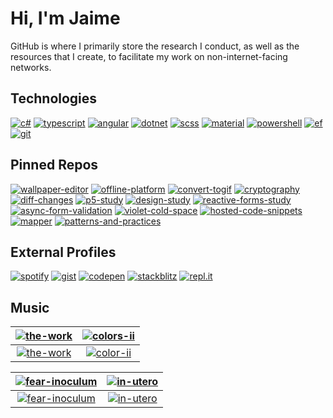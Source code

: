 # Hi, I'm Jaime

GitHub is where I primarily store the research I conduct, as well as the resources that I create, to facilitate my work on non-internet-facing networks.

## Technologies
[![c#](https://img.shields.io/badge/-c%23-ff5252?style=for-the-badge)](https://docs.microsoft.com/en-us/dotnet/csharp/language-reference/)
[![typescript](https://img.shields.io/badge/-typescript-ffab40?style=for-the-badge)](https://developer.mozilla.org/en-US/docs/Web/JavaScript)
[![angular](https://img.shields.io/badge/-angular-ffff00?style=for-the-badge)](https://angular.io)
[![dotnet](https://img.shields.io/badge/-dotnet-b2ff59?style=for-the-badge)](https://docs.microsoft.com/en-us/dotnet/)
[![scss](https://img.shields.io/badge/-scss-69f0ae?style=for-the-badge)](https://sass-lang.com/)
[![material](https://img.shields.io/badge/-material-64ffda?style=for-the-badge)](https://material.angular.io)
[![powershell](https://img.shields.io/badge/-powershell-40c4ff?style=for-the-badge)](https://github.com/PowerShell/PowerShell)
[![ef](https://img.shields.io/badge/-ef%20core-536dfe?style=for-the-badge)](https://docs.microsoft.com/en-us/ef/core/)
[![git](https://img.shields.io/badge/-git-b388ff?style=for-the-badge)](https://git-scm.com)

## Pinned Repos

[![wallpaper-editor](https://img.shields.io/badge/in%20progress-wallpaper%20editor-ff5252?style=for-the-badge)](https://github.com/JaimeStill/wallpaper-editor) 
[![offline-platform](https://img.shields.io/badge/schematic-offline%20platform-ffab40?style=for-the-badge)](https://github.com/JaimeStill/offline-platform) 
[![convert-togif](https://img.shields.io/badge/utility-convert--togif-ffff00?style=for-the-badge)](https://github.com/JaimeStill/Convert-ToGif)
[![cryptography](https://img.shields.io/badge/r&d-cryptography-b2ff59?style=for-the-badge)](https://github.com/JaimeStill/cryptography) 
[![diff-changes](https://img.shields.io/badge/r&d-diff%20changes-69f0ae?style=for-the-badge)](https://github.com/JaimeStill/diff-changes) 
[![p5-study](https://img.shields.io/badge/r&d-p5%20study-64ffda?style=for-the-badge)](https://github.com/JaimeStill/p5-study) 
[![design-study](https://img.shields.io/badge/r&d-design%20study-40c4ff?style=for-the-badge)](https://github.com/JaimeStill/design-study) 
[![reactive-forms-study](https://img.shields.io/badge/r&d-reactive%20forms%20study-536dfe?style=for-the-badge)](https://github.com/JaimeStill/reactive-forms-study) 
[![async-form-validation](https://img.shields.io/badge/r&d-async%20form%20validation-b388ff?style=for-the-badge)](https://github.com/JaimeStill/async-form-validation) 
[![violet-cold-space](https://img.shields.io/badge/r&d-violet%20cold%20space-ea80fc?style=for-the-badge)](https://github.com/JaimeStill/violet-cold-space) 
[![hosted-code-snippets](https://img.shields.io/badge/r&d-hosted%20code%20snippets-212121?style=for-the-badge)](https://github.com/JaimeStill/hosted-code-snippets) 
[![mapper](https://img.shields.io/badge/r&d-mapper-546e7a?style=for-the-badge)](https://github.com/JaimeStill/Mapper) 
[![patterns-and-practices](https://img.shields.io/badge/archive-patterns%20and%20practices-f5f5f5?style=for-the-badge)](https://github.com/JaimeStill/PatternsAndPractices) 

## External Profiles

[![spotify](https://img.shields.io/badge/-spotify-69f0ae?style=for-the-badge)](https://open.spotify.com/user/jaime.still)
[![gist](https://img.shields.io/badge/-gist-546e7a?style=for-the-badge)](https://gist.github.com/JaimeStill)
[![codepen](https://img.shields.io/badge/-codepen-212121?style=for-the-badge)](https://codepen.io/JaimeStill) 
[![stackblitz](https://img.shields.io/badge/-stackblitz-536dfe?style=for-the-badge)](https://stackblitz.com/@JaimeStill)
[![repl.it](https://img.shields.io/badge/-replit-ff5252?style=for-the-badge)](https://replit.com/@JaimeStill)

## Music

|[![the-work](https://www.metalblade.com/us/covers/RiversOfNihil-TheWork.jpg)](https://open.spotify.com/album/7IyzDICfW1Hi7QsnJolkiR)|[![colors-ii](https://static.metacritic.com/images/products/music/9/74243c3bf2ba342d00df2a0c982df9fe.jpg)](https://open.spotify.com/album/0pR2aVMa03OjgroeQcDwQQ)|
|:--:|:--:|
|[![the-work](https://img.shields.io/badge/rivers%20of%20nihil-the%20work-36758C?style=for-the-badge)](https://open.spotify.com/album/7IyzDICfW1Hi7QsnJolkiR)|[![color-ii](https://img.shields.io/badge/between%20the%20buried%20and%20me-colors%20ii-BC5345?style=for-the-badge)](https://open.spotify.com/album/0pR2aVMa03OjgroeQcDwQQ)|

|[![fear-inoculum](https://m.media-amazon.com/images/I/71HrT-cjr+L._SS500_.jpg)](https://open.spotify.com/album/7acEciVtnuTzmwKptkjth5)|[![in-utero](https://m.media-amazon.com/images/I/51iPhdiuntL.jpg)](https://open.spotify.com/album/7wOOA7l306K8HfBKfPoafr)|
|:--:|:--:|
|[![fear-inoculum](https://img.shields.io/badge/tool-fear%20inoculum-F0CC73?style=for-the-badge)](https://open.spotify.com/album/7acEciVtnuTzmwKptkjth5)|[![in-utero](https://img.shields.io/badge/nirvana-in%20utero-7D1E33?style=for-the-badge)](https://open.spotify.com/album/7wOOA7l306K8HfBKfPoafr)|